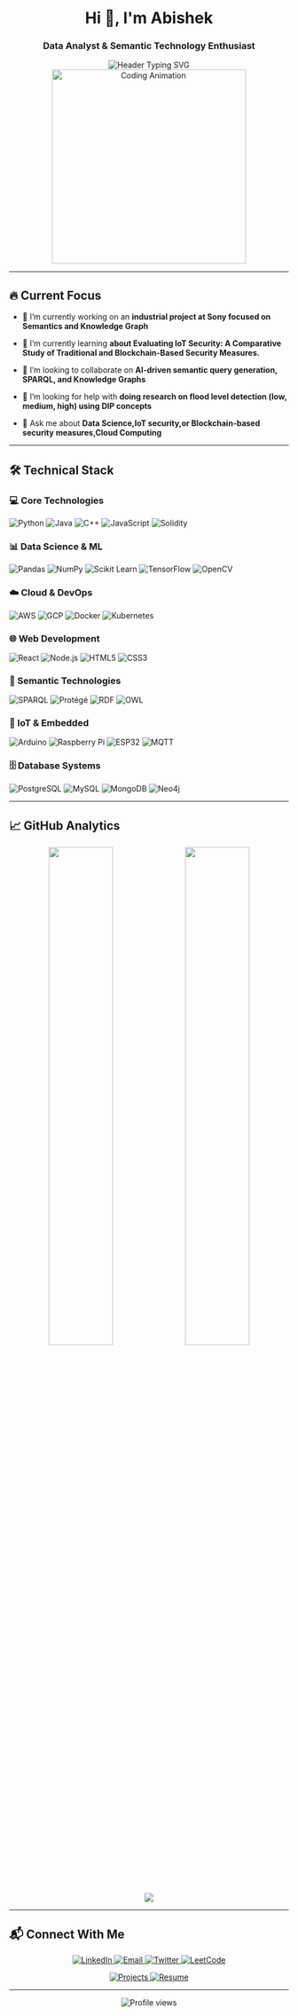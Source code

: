 <h1 align="center">Hi 👋, I'm Abishek</h1>
<h3 align="center">Data Analyst & Semantic Technology Enthusiast</h3>

<div align="center">
  <img src="https://readme-typing-svg.herokuapp.com?font=Fira+Code&weight=600&size=22&pause=1000&color=58A6FF&center=true&width=500&lines=Turning+Data+into+Actionable+Insights;Semantic+Technology+Enthusiast;IoT+Security+Researcher" alt="Header Typing SVG">
</div>

<div align="center">
  <img src="https://i.pinimg.com/originals/81/17/8b/81178b47a8598f0c81c4799f2cdd4057.gif" width="350" alt="Coding Animation">
</div>

---

## 🔥 Current Focus
- 🔭 I’m currently working on an **industrial project at Sony focused on Semantics and Knowledge Graph**

- 🌱 I’m currently learning **about Evaluating IoT Security: A Comparative Study of Traditional and Blockchain-Based Security Measures.**

- 👯 I’m looking to collaborate on **AI-driven semantic query generation, SPARQL, and Knowledge Graphs**

- 🤝 I’m looking for help with **doing research on flood level detection (low, medium, high) using DIP concepts**

- 💬 Ask me about **Data Science,IoT security,or Blockchain-based security measures,Cloud Computing**

---

## 🛠️ Technical Stack

### 💻 Core Technologies
![Python](https://img.shields.io/badge/Python-3776AB?logo=python&logoColor=white)
![Java](https://img.shields.io/badge/Java-007396?logo=java&logoColor=white)
![C++](https://img.shields.io/badge/C++-00599C?logo=c%2B%2B&logoColor=white)
![JavaScript](https://img.shields.io/badge/JavaScript-F7DF1E?logo=javascript&logoColor=black)
![Solidity](https://img.shields.io/badge/Solidity-363636?logo=solidity&logoColor=white)

### 📊 Data Science & ML
![Pandas](https://img.shields.io/badge/Pandas-150458?logo=pandas&logoColor=white)
![NumPy](https://img.shields.io/badge/NumPy-013243?logo=numpy&logoColor=white)
![Scikit Learn](https://img.shields.io/badge/Scikit_Learn-F7931E?logo=scikitlearn)
![TensorFlow](https://img.shields.io/badge/TensorFlow-FF6F00?logo=tensorflow)
![OpenCV](https://img.shields.io/badge/OpenCV-5C3EE8?logo=opencv)

### ☁️ Cloud & DevOps
![AWS](https://img.shields.io/badge/AWS-232F3E?logo=amazonaws)
![GCP](https://img.shields.io/badge/GCP-4285F4?logo=googlecloud)
![Docker](https://img.shields.io/badge/Docker-2496ED?logo=docker)
![Kubernetes](https://img.shields.io/badge/Kubernetes-326CE5?logo=kubernetes)

### 🌐 Web Development
![React](https://img.shields.io/badge/React-61DAFB?logo=react)
![Node.js](https://img.shields.io/badge/Node.js-339933?logo=nodedotjs)
![HTML5](https://img.shields.io/badge/HTML5-E34F26?logo=html5)
![CSS3](https://img.shields.io/badge/CSS3-1572B6?logo=css3)

### 🧠 Semantic Technologies
![SPARQL](https://img.shields.io/badge/SPARQL-0598C8?logo=rdf)
![Protégé](https://img.shields.io/badge/Protégé-0078D4?logo=protege)
![RDF](https://img.shields.io/badge/RDF-003B6F?logo=rdf)
![OWL](https://img.shields.io/badge/OWL-0078D4?logo=owl)

### 🔌 IoT & Embedded
![Arduino](https://img.shields.io/badge/Arduino-00979D?logo=arduino)
![Raspberry Pi](https://img.shields.io/badge/Raspberry_Pi-A22846?logo=raspberrypi)
![ESP32](https://img.shields.io/badge/ESP32-E7352C?logo=espressif)
![MQTT](https://img.shields.io/badge/MQTT-660066?logo=eclipsemosquitto)

### 🗄️ Database Systems
![PostgreSQL](https://img.shields.io/badge/PostgreSQL-4169E1?logo=postgresql)
![MySQL](https://img.shields.io/badge/MySQL-4479A1?logo=mysql)
![MongoDB](https://img.shields.io/badge/MongoDB-47A248?logo=mongodb)
![Neo4j](https://img.shields.io/badge/Neo4j-008CC1?logo=neo4j)

---

## 📈 GitHub Analytics

<p align="center">
  <img width="48%" src="https://github-readme-stats.vercel.app/api?username=abishekmoorthy&show_icons=true&theme=radical&hide_border=true&bg_color=00000000" />
  <img width="48%" src="https://github-readme-streak-stats.herokuapp.com/?user=abishekmoorthy&theme=radical&hide_border=true&background=00000000" />
</p>

<p align="center">
  <img src="https://github-readme-stats.vercel.app/api/top-langs/?username=abishekmoorthy&layout=compact&theme=radical&hide_border=true&bg_color=00000000" />
</p>

---

## 📬 Connect With Me

<p align="center">
  <a href="https://linkedin.com/in/abishek-e">
    <img src="https://img.shields.io/badge/LinkedIn-0077B5?logo=linkedin&logoColor=white&style=for-the-badge" alt="LinkedIn">
  </a>
  <a href="mailto:abishekmoorthy1234@gmail.com">
    <img src="https://img.shields.io/badge/Email-D14836?logo=gmail&logoColor=white&style=for-the-badge" alt="Email">
  </a>
  <a href="https://twitter.com/abishek59787942">
    <img src="https://img.shields.io/badge/Twitter-1DA1F2?logo=twitter&logoColor=white&style=for-the-badge" alt="Twitter">
  </a>
  <a href="https://leetcode.com/abishek">
    <img src="https://img.shields.io/badge/LeetCode-FFA116?logo=leetcode&logoColor=black&style=for-the-badge" alt="LeetCode">
  </a>
</p>

<div align="center">
  <a href="https://github.com/Abishekmoorthy">
    <img src="https://img.shields.io/badge/Projects_Showcase-181717?logo=github&logoColor=white&style=for-the-badge" alt="Projects">
  </a>
  <a href="https://drive.google.com/file/d/1_DFeqWGG7-85EUAeg6-cpMB31u-Up_-S/view?usp=sharing">
    <img src="https://img.shields.io/badge/View_Resume-4285F4?logo=googledrive&logoColor=white&style=for-the-badge" alt="Resume">
  </a>
</div>

---

<div align="center">
  <img src="https://komarev.com/ghpvc/?username=abishekmoorthy&label=Profile+Views&color=0e75b6&style=flat" alt="Profile views">
</div>
